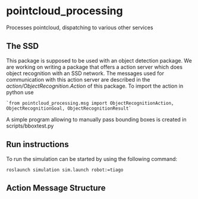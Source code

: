 # pointcloud_processing
Processes pointcloud, dispatching to various other services

## The SSD
This package is supposed to be used with an object detection package. We are working on writing a package that offers a action server which does object recognition with an SSD network. The messages used for communication with this action server are described in the _action/ObjectRecognition.Action_ of this package. To import the action in python use 

```
`from pointcloud_processing.msg import ObjectRecognitionAction, ObjectRecognitionGoal, ObjectRecognitionResult`
```

A simple program allowing to manually pass bounding boxes is created in scripts/bboxtest.py

## Run instructions
To run the simulation can be started by using the following command:
```
roslaunch simulation sim.launch robot:=tiago
```

## Action Message Structure
